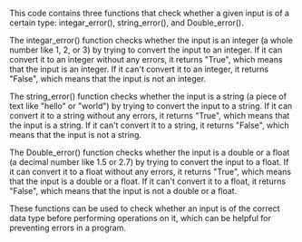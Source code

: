 This code contains three functions that check whether a given input is of a certain type: integar_error(), string_error(), and Double_error().

The integar_error() function checks whether the input is an integer (a whole number like 1, 2, or 3) by trying to convert the input to an integer. If it can convert it to an integer without any errors, it returns "True", which means that the input is an integer. If it can't convert it to an integer, it returns "False", which means that the input is not an integer.

The string_error() function checks whether the input is a string (a piece of text like "hello" or "world") by trying to convert the input to a string. If it can convert it to a string without any errors, it returns "True", which means that the input is a string. If it can't convert it to a string, it returns "False", which means that the input is not a string.

The Double_error() function checks whether the input is a double or a float (a decimal number like 1.5 or 2.7) by trying to convert the input to a float. If it can convert it to a float without any errors, it returns "True", which means that the input is a double or a float. If it can't convert it to a float, it returns "False", which means that the input is not a double or a float.

These functions can be used to check whether an input is of the correct data type before performing operations on it, which can be helpful for preventing errors in a program.
